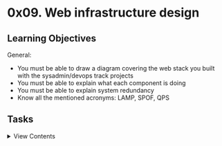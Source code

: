 # 0x09. Web infrastructure design

## Learning Objectives

General:

- You must be able to draw a diagram covering the web stack you built with the sysadmin/devops track projects
- You must be able to explain what each component is doing
- You must be able to explain system redundancy
- Know all the mentioned acronyms: LAMP, SPOF, QPS

## Tasks

<details>
<summary>View Contents</summary>

### [0. Simple web stack](./0-simple_web_stack)

- A lot of websites are powered by simple web infrastructure, a lot of time it is composed of a single server with a LAMP stack. On a whiteboard, design a one server web infrastructure that hosts the website that is reachable via www.foobar.com. Start your explanation by having a user wanting to access your website.

Requirements:

- You must use:
  - 1 server
  - 1 web server (Nginx)
  - 1 application server
  - 1 application files (your code base)
  - 1 database (MySQL)
  - 1 domain name foobar.com configured with a www record that points to your server IP 8.8.8.8
- You must be able to explain some specifics about this infrastructure:
  - What is a server
  - What is the role of the domain name
  - What type of DNS record www is in www.foobar.com
  - What is the role of the web server
  - What is the role of the application server
  - What is the role of the database
  - What is the server using to communicate with the computer of the user requesting the website
- You must be able to explain what the issues are with this infrastructure:
  - SPOF
  - Downtime when maintenance needed (like deploying new code web server needs to be restarted)
  - Cannot scale if too much incoming traffic

<p align="center">
  <img src="https://user-images.githubusercontent.com/104295046/207531360-90ca6b75-0ea8-4c19-a5e8-8b592a90ee02.jpg">
</p>

### [1. Distributed web infrastructure](./1-distributed_web_infrastructure)

- On a whiteboard, design a three server web infrastructure that hosts the website www.foobar.com.

Requirements:

- You must add:
  - 2 servers
  - 1 web server (Nginx)
  - 1 application server
  - 1 load-balancer (HAproxy)
  - 1 set of application files (your code base)
  - 1 database (MySQL)
- You must be able to explain some specifics about this infrastructure:
  - For every additional element, why you are adding it
  - What distribution algorithm your load balancer is configured with and how it works
  - Is your load-balancer enabling an Active-Active or Active-Passive setup, explain the difference between both
  - How a database Primary-Replica (Master-Slave) cluster works
  - What is the difference between the Primary node and the Replica node in regard to the application
- You must be able to explain what the issues are with this infrastructure:
  - Where are SPOF
  - Security issues (no firewall, no HTTPS)
  - No monitoring

<p align="center">
  <img src="https://github.com/Kingfash084412/alx-system_engineering-devops/blob/master/0x09-web_infrastructure_design/1-distributed_web_infrastructure.jpg">
</p>

### [2. Secured and monitored web infrastructure](./2-secured_and_monitored_web_infrastructure)

- On a whiteboard, design a three server web infrastructure that hosts the website www.foobar.com, it must be secured, serve encrypted traffic, and be monitored.

Requirements:

- You must add:
  - 3 firewalls
  - 1 SSL certificate to serve www.foobar.com over HTTPS
  - 3 monitoring clients (data collector for Sumologic or other monitoring services)
- You must be able to explain some specifics about this infrastructure:
  - For every additional element, why you are adding it
  - What are firewalls for
  - Why is the traffic served over HTTPS
  - What monitoring is used for
  - How the monitoring tool is collecting data
  - Explain what to do if you want to monitor your web server QPS
- You must be able to explain what the issues are with this infrastructure:
  - Why terminating SSL at the load balancer level is an issue
  - Why having only one MySQL server capable of accepting writes is an issue
  - Why having servers with all the same components (database, web server and application server) might be a problem

<p align="center">
  <img src="https://github.com/Kingfash084412/alx-system_engineering-devops/blob/master/0x09-web_infrastructure_design/2-secured_and_monitored_web_infrastructure.jpg">
</p>

### [3-scale_up](./3-scale_up)

- Readme

- Application server vs web server
Requirements:

- You must add:
- 1 server
- 1 load-balancer (HAproxy) configured as cluster with the other one
Split components (web server, application server, database) with their own server
- You must be able to explain some specifics about this infrastructure:
- For every additional element, why you are adding it
- Please, remember that everything must be written in English to further your technical ability in a variety of settings.

<p align="center">
  <img src="https://github.com/Kingfash084412/alx-system_engineering-devops/blob/master/0x09-web_infrastructure_design/3-scale_up_web_infrastructure.jpg">
</p>

